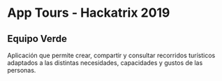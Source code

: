 # App Tours - Hackatrix 2019
## Equipo Verde

Aplicación que permite crear, compartir y consultar recorridos turísticos adaptados a las distintas necesidades, capacidades y gustos de las personas. 
